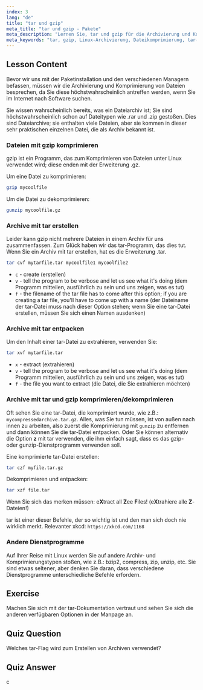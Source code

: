 ```yaml
---
index: 3
lang: "de"
title: "tar und gzip"
meta_title: "tar und gzip - Pakete"
meta_description: "Lernen Sie, tar und gzip für die Archivierung und Komprimierung von Dateien unter Linux zu verwenden. Verstehen Sie Befehle zum Erstellen, Extrahieren und Komprimieren von Dateien. Beginnen Sie mit diesem Leitfaden für Anfänger!"
meta_keywords: "tar, gzip, Linux-Archivierung, Dateikomprimierung, tar-Befehl, gzip-Befehl, Linux-Tutorial, Linux für Anfänger"
---
```


## Lesson Content

Bevor wir uns mit der Paketinstallation und den verschiedenen Managern befassen, müssen wir die Archivierung und Komprimierung von Dateien besprechen, da Sie diese höchstwahrscheinlich antreffen werden, wenn Sie im Internet nach Software suchen.

Sie wissen wahrscheinlich bereits, was ein Dateiarchiv ist; Sie sind höchstwahrscheinlich schon auf Dateitypen wie .rar und .zip gestoßen. Dies sind Dateiarchive; sie enthalten viele Dateien, aber sie kommen in dieser sehr praktischen einzelnen Datei, die als Archiv bekannt ist.

### Dateien mit gzip komprimieren

gzip ist ein Programm, das zum Komprimieren von Dateien unter Linux verwendet wird; diese enden mit der Erweiterung .gz.

Um eine Datei zu komprimieren:

```bash
gzip mycoolfile
```

Um die Datei zu dekomprimieren:

```bash
gunzip mycoolfile.gz
```

### Archive mit tar erstellen

Leider kann gzip nicht mehrere Dateien in einem Archiv für uns zusammenfassen. Zum Glück haben wir das tar-Programm, das dies tut. Wenn Sie ein Archiv mit tar erstellen, hat es die Erweiterung .tar.

```bash
tar cvf mytarfile.tar mycoolfile1 mycoolfile2
```

- `c` - create (erstellen)
- `v` - tell the program to be verbose and let us see what it's doing (dem Programm mitteilen, ausführlich zu sein und uns zeigen, was es tut)
- `f` - the filename of the tar file has to come after this option; if you are creating a tar file, you'll have to come up with a name (der Dateiname der tar-Datei muss nach dieser Option stehen; wenn Sie eine tar-Datei erstellen, müssen Sie sich einen Namen ausdenken)

### Archive mit tar entpacken

Um den Inhalt einer tar-Datei zu extrahieren, verwenden Sie:

```bash
tar xvf mytarfile.tar
```

- `x` - extract (extrahieren)
- `v` - tell the program to be verbose and let us see what it's doing (dem Programm mitteilen, ausführlich zu sein und uns zeigen, was es tut)
- `f` - the file you want to extract (die Datei, die Sie extrahieren möchten)

### Archive mit tar und gzip komprimieren/dekomprimieren

Oft sehen Sie eine tar-Datei, die komprimiert wurde, wie z.B.: `mycompressedarchive.tar.gz`. Alles, was Sie tun müssen, ist von außen nach innen zu arbeiten, also zuerst die Komprimierung mit `gunzip` zu entfernen und dann können Sie die tar-Datei entpacken. Oder Sie können alternativ die Option **z** mit tar verwenden, die ihm einfach sagt, dass es das gzip- oder gunzip-Dienstprogramm verwenden soll.

Eine komprimierte tar-Datei erstellen:

```bash
tar czf myfile.tar.gz
```

Dekomprimieren und entpacken:

```bash
tar xzf file.tar
```

Wenn Sie sich das merken müssen: e**X**tract all **Z**ee **F**iles! (e**X**trahiere alle **Z**-Dateien!)

tar ist einer dieser Befehle, der so wichtig ist und den man sich doch nie wirklich merkt. Relevanter xkcd: `https://xkcd.com/1168`

### Andere Dienstprogramme

Auf Ihrer Reise mit Linux werden Sie auf andere Archiv- und Komprimierungstypen stoßen, wie z.B.: bzip2, compress, zip, unzip, etc. Sie sind etwas seltener, aber denken Sie daran, dass verschiedene Dienstprogramme unterschiedliche Befehle erfordern.

## Exercise

Machen Sie sich mit der tar-Dokumentation vertraut und sehen Sie sich die anderen verfügbaren Optionen in der Manpage an.

## Quiz Question

Welches tar-Flag wird zum Erstellen von Archiven verwendet?

## Quiz Answer

c

